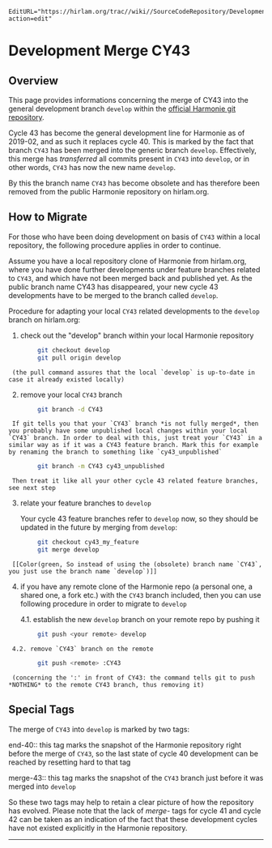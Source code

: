```@meta
EditURL="https://hirlam.org/trac//wiki//SourceCodeRepository/DevelopmentMerge/CY43?action=edit"
```
# Development Merge CY43

## Overview
This page provides informations concerning the merge of CY43 into the general development branch `develop` within the [official Harmonie git repository](https://hirlam.org/trac/wiki/HarmonieSystemDocumentation/SourceCodeRepository).

Cycle 43 has become the general development line for Harmonie as of 2019-02, and as such it replaces cycle 40. This is marked by the fact that branch `CY43` has been merged into the generic branch `develop`. Effectively, this merge has *transferred* all commits present in `CY43` into `develop`, or in other words, `CY43` has now the new name `develop`.

By this the branch name `CY43` has become obsolete and has therefore been removed from
the public Harmonie repository on hirlam.org.

## How to Migrate

For those who have been doing development on basis of `CY43` within a local repository, the following procedure applies in order to continue.

Assume you have a local repository clone of Harmonie from hirlam.org, where you have done further developments under feature branches related to `CY43`, and which have not been merged back and published yet. As the public branch name CY43 has disappeared, your new cycle 43 developments have to be merged to the branch called `develop`.

Procedure for adapting your local `CY43` related developments to the `develop` branch on hirlam.org:

  1. check out the "develop" branch within your local Harmonie repository

```bash
        git checkout develop
        git pull origin develop
```

     (the pull command assures that the local `develop` is up-to-date in case it already existed locally)

  2. remove your local `CY43` branch

```bash
        git branch -d CY43
```

     If git tells you that your `CY43` branch *is not fully merged*, then you probably have some unpublished local changes within your local `CY43` branch. In order to deal with this, just treat your `CY43` in a similar way as if it was a CY43 feature branch. Mark this for example by renaming the branch to something like `cy43_unpublished`

```bash
        git branch -m CY43 cy43_unpublished
```

     Then treat it like all your other cycle 43 related feature branches, see next step

  3. relate your feature branches to `develop`

     Your cycle 43 feature branches refer to `develop` now, so they should be updated in the future by merging from `develop`:

```bash
        git checkout cy43_my_feature
        git merge develop
```

     [[Color(green, So instead of using the (obsolete) branch name `CY43`, you just use the branch name `develop`)]] 


  4. if you have any remote clone of the Harmonie repo (a personal one, a shared one, a fork etc.) with the `CY43` branch included, then you can use following procedure in order to migrate to `develop`

     4.1. establish the new `develop` branch on your remote repo by pushing it

```bash
        git push <your remote> develop
```

     4.2. remove `CY43` branch on the remote 
```bash
        git push <remote> :CY43
```

     (concerning the ':' in front of CY43: the command tells git to push *NOTHING* to the remote CY43 branch, thus removing it)


## Special Tags

The merge of `CY43` into `develop` is marked by two tags:

  end-40::
    this tag marks the snapshot of the Harmonie repository right before the merge of `CY43`, so the last state of cycle 40 development can be reached by resetting hard to that tag

  merge-43::
    this tag marks the snapshot of the `CY43` branch just before it was merged into `develop`

So these two tags may help to retain a clear picture of how the repository has evolved. Please note that the lack of *merge-* tags for cycle 41 and cycle 42 can be taken as an indication of the fact that these development cycles have not existed explicitly in the Harmonie repository.



----


